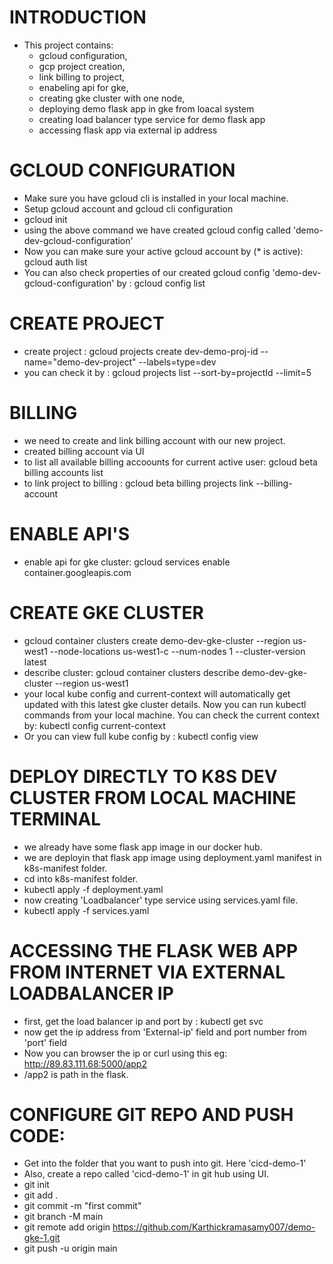# INTRODUCTION
* This project contains: 
    - gcloud configuration, 
    - gcp project creation, 
    - link billing to project, 
    - enabeling api for gke, 
    - creating gke cluster with one node,
    - deploying demo flask app in gke from loacal system
    - creating load balancer type service for demo flask app
    - accessing flask app via external ip address


# GCLOUD CONFIGURATION
* Make sure you have gcloud cli is installed in your local machine.
* Setup gcloud account and gcloud cli configuration
* gcloud init
* using the above command we have created gcloud config called  'demo-dev-gcloud-configuration'
* Now you can make sure your active gcloud account by (* is active): gcloud auth list
* You can also check properties of our created gcloud config 'demo-dev-gcloud-configuration' by : gcloud config list

# CREATE PROJECT
* create project : gcloud projects create dev-demo-proj-id --name="demo-dev-project" --labels=type=dev
* you can check it by : gcloud projects list --sort-by=projectId --limit=5

# BILLING
* we need to create and link billing account with our new project.
* created billing account via UI
* to list all available billing accoounts for current active user: gcloud beta billing accounts list
* to link project to billing : gcloud beta billing projects link <project-id> --billing-account <billing-account-id>

# ENABLE API'S
* enable api for gke cluster: gcloud services enable container.googleapis.com

# CREATE GKE CLUSTER
* gcloud container clusters create demo-dev-gke-cluster --region us-west1 --node-locations us-west1-c --num-nodes 1 --cluster-version latest
* describe cluster: gcloud container clusters describe demo-dev-gke-cluster --region us-west1
* your local kube config and current-context will automatically get updated with this latest gke cluster details. Now you can run kubectl commands from your local machine. You can check the current context by: kubectl config current-context 
* Or you can view full kube config by : kubectl config view

# DEPLOY DIRECTLY TO K8S DEV CLUSTER FROM LOCAL MACHINE TERMINAL
* we already have some flask app image in our docker hub.
* we are deployin that flask app image using deployment.yaml manifest in k8s-manifest folder.
* cd into k8s-manifest folder.
* kubectl apply -f deployment.yaml
* now creating 'Loadbalancer' type service using services.yaml file.
* kubectl apply -f services.yaml

# ACCESSING THE FLASK WEB APP FROM INTERNET VIA EXTERNAL LOADBALANCER IP
* first, get the load balancer ip and port by : kubectl get svc
* now get the ip address from 'External-ip' field and port number from 'port' field
* Now you can browser the ip or curl using this eg: http://89.83.111.68:5000/app2
* /app2 is path in the flask.

# CONFIGURE GIT REPO AND PUSH CODE:
* Get into the folder that you want to push into git. Here 'cicd-demo-1'
* Also, create a repo called 'cicd-demo-1' in git hub using UI.
* git init
* git add .
* git commit -m "first commit"
* git branch -M main
* git remote add origin https://github.com/Karthickramasamy007/demo-gke-1.git
* git push -u origin main
